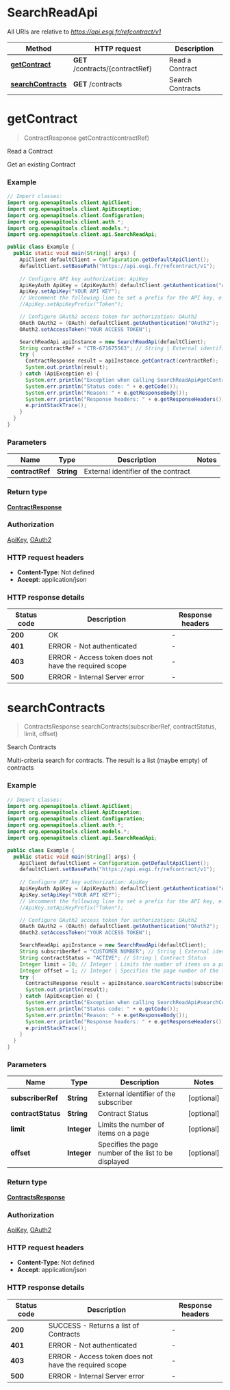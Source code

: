 # SearchReadApi

All URIs are relative to *https://api.esgi.fr/refcontract/v1*

| Method | HTTP request | Description |
|------------- | ------------- | -------------|
| [**getContract**](SearchReadApi.md#getContract) | **GET** /contracts/{contractRef} | Read a Contract |
| [**searchContracts**](SearchReadApi.md#searchContracts) | **GET** /contracts | Search Contracts |


<a name="getContract"></a>
# **getContract**
> ContractResponse getContract(contractRef)

Read a Contract

Get an existing Contract

### Example
```java
// Import classes:
import org.openapitools.client.ApiClient;
import org.openapitools.client.ApiException;
import org.openapitools.client.Configuration;
import org.openapitools.client.auth.*;
import org.openapitools.client.models.*;
import org.openapitools.client.api.SearchReadApi;

public class Example {
  public static void main(String[] args) {
    ApiClient defaultClient = Configuration.getDefaultApiClient();
    defaultClient.setBasePath("https://api.esgi.fr/refcontract/v1");
    
    // Configure API key authorization: ApiKey
    ApiKeyAuth ApiKey = (ApiKeyAuth) defaultClient.getAuthentication("ApiKey");
    ApiKey.setApiKey("YOUR API KEY");
    // Uncomment the following line to set a prefix for the API key, e.g. "Token" (defaults to null)
    //ApiKey.setApiKeyPrefix("Token");

    // Configure OAuth2 access token for authorization: OAuth2
    OAuth OAuth2 = (OAuth) defaultClient.getAuthentication("OAuth2");
    OAuth2.setAccessToken("YOUR ACCESS TOKEN");

    SearchReadApi apiInstance = new SearchReadApi(defaultClient);
    String contractRef = "CTR-671675563"; // String | External identifier of the contract
    try {
      ContractResponse result = apiInstance.getContract(contractRef);
      System.out.println(result);
    } catch (ApiException e) {
      System.err.println("Exception when calling SearchReadApi#getContract");
      System.err.println("Status code: " + e.getCode());
      System.err.println("Reason: " + e.getResponseBody());
      System.err.println("Response headers: " + e.getResponseHeaders());
      e.printStackTrace();
    }
  }
}
```

### Parameters

| Name | Type | Description  | Notes |
|------------- | ------------- | ------------- | -------------|
| **contractRef** | **String**| External identifier of the contract | |

### Return type

[**ContractResponse**](ContractResponse.md)

### Authorization

[ApiKey](../README.md#ApiKey), [OAuth2](../README.md#OAuth2)

### HTTP request headers

 - **Content-Type**: Not defined
 - **Accept**: application/json

### HTTP response details
| Status code | Description | Response headers |
|-------------|-------------|------------------|
| **200** | OK |  -  |
| **401** | ERROR - Not authenticated |  -  |
| **403** | ERROR - Access token does not have the required scope |  -  |
| **500** | ERROR - Internal Server error |  -  |

<a name="searchContracts"></a>
# **searchContracts**
> ContractsResponse searchContracts(subscriberRef, contractStatus, limit, offset)

Search Contracts

Multi-criteria search for contracts. The result is a list (maybe empty) of contracts

### Example
```java
// Import classes:
import org.openapitools.client.ApiClient;
import org.openapitools.client.ApiException;
import org.openapitools.client.Configuration;
import org.openapitools.client.auth.*;
import org.openapitools.client.models.*;
import org.openapitools.client.api.SearchReadApi;

public class Example {
  public static void main(String[] args) {
    ApiClient defaultClient = Configuration.getDefaultApiClient();
    defaultClient.setBasePath("https://api.esgi.fr/refcontract/v1");
    
    // Configure API key authorization: ApiKey
    ApiKeyAuth ApiKey = (ApiKeyAuth) defaultClient.getAuthentication("ApiKey");
    ApiKey.setApiKey("YOUR API KEY");
    // Uncomment the following line to set a prefix for the API key, e.g. "Token" (defaults to null)
    //ApiKey.setApiKeyPrefix("Token");

    // Configure OAuth2 access token for authorization: OAuth2
    OAuth OAuth2 = (OAuth) defaultClient.getAuthentication("OAuth2");
    OAuth2.setAccessToken("YOUR ACCESS TOKEN");

    SearchReadApi apiInstance = new SearchReadApi(defaultClient);
    String subscriberRef = "CUSTOMER NUMBER"; // String | External identifier of the subscriber
    String contractStatus = "ACTIVE"; // String | Contract Status
    Integer limit = 10; // Integer | Limits the number of items on a page
    Integer offset = 1; // Integer | Specifies the page number of the list to be displayed
    try {
      ContractsResponse result = apiInstance.searchContracts(subscriberRef, contractStatus, limit, offset);
      System.out.println(result);
    } catch (ApiException e) {
      System.err.println("Exception when calling SearchReadApi#searchContracts");
      System.err.println("Status code: " + e.getCode());
      System.err.println("Reason: " + e.getResponseBody());
      System.err.println("Response headers: " + e.getResponseHeaders());
      e.printStackTrace();
    }
  }
}
```

### Parameters

| Name | Type | Description  | Notes |
|------------- | ------------- | ------------- | -------------|
| **subscriberRef** | **String**| External identifier of the subscriber | [optional] |
| **contractStatus** | **String**| Contract Status | [optional] |
| **limit** | **Integer**| Limits the number of items on a page | [optional] |
| **offset** | **Integer**| Specifies the page number of the list to be displayed | [optional] |

### Return type

[**ContractsResponse**](ContractsResponse.md)

### Authorization

[ApiKey](../README.md#ApiKey), [OAuth2](../README.md#OAuth2)

### HTTP request headers

 - **Content-Type**: Not defined
 - **Accept**: application/json

### HTTP response details
| Status code | Description | Response headers |
|-------------|-------------|------------------|
| **200** | SUCCESS - Returns a list of Contracts |  -  |
| **401** | ERROR - Not authenticated |  -  |
| **403** | ERROR - Access token does not have the required scope |  -  |
| **500** | ERROR - Internal Server error |  -  |


